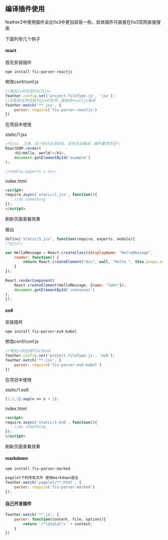 ## 编译插件使用

feather2中使用插件会比fis3中更加容易一些，具体插件可直接在fis3官网直接搜索

下面列举几个例子

#### react

首先安装插件

```
npm install fis-parser-reactjs
```

修改conf/conf.js

```js
//增加js的后缀可以为jsx
feather.config.set('project.fileType.js', 'jsx');
//匹配到文件后缀为jsx的文件，都使用reactjs编译
feather.match('**.jsx', {
    parser: require('fis-parser-reactjs')
})
```

在项目中使用

static/1.jsx
```js
/*@jsx  注意，这个标识必须存在，否则无法编译，插件要求而已*/
ReactDOM.render(
    <h1>Hello, world!</h1>,
    document.getElementById('example')
);

//module.exports = xxx;
```

index.html
```html
<script>
require.async('static/1.jsx', function(){
    //do something
});
</script>
```

刷新页面查看效果

输出

```js
define('static/1.jsx', function(require, exports, module){
/*@jsx*/

var HelloMessage = React.createClass({displayName: "HelloMessage",
    render: function() {
        return React.createElement("div", null, "Hello ", this.props.name);
    }
});
 
React.renderComponent(
    React.createElement(HelloMessage, {name: "John"}),
    document.getElementById('container')
);
});
```

#### es6

安装插件

```
npm install fis-parser-es6-babel
```

修改conf/conf.js

```js
//增加js的后缀可以为es6
feather.config.set('project.fileType.js', 'es6');
feather.match('**.jsx', {
    parser: require('fis-parser-es6-babel')
})
```

在项目中使用

static/1.es6
```js
[1,2,3].map(n => n + 1);
```

index.html
```html
<script>
require.async('static/1.es6', function(){
    //do something
});
</script>
```

刷新页面查看效果


#### markdown

```sh
npm install fis-parser-marked
```

```js
pagelet下的所有文件 使用markdown语法
feather.match('pagelet/**.html', {
    parser: require('fis-parser-marked')
});
```


#### 自己开发插件

```js
feather.match('**.js', {
    parser: function(content, file, options){
        return '/*lalalal*/' + content;
    }
})
```